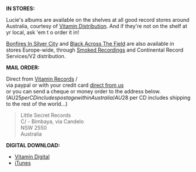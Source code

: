 **IN STORES:**  

Lucie's albums are available on the shelves at all good record stores around Australia, courtesy of [Vitamin Distribution][8].
And if they're not on the shelf at yr local, ask 'em t o order it in!

[Bonfires In Silver City][7] and [Black Across The Field][4] are also available in stores Europe-wide, through [Smoked Recordings][6] and Continental Record Services/V2 distribution.  

**MAIL ORDER:**  

Direct from [Vitamin Records][8] /   
via paypal or with your credit card [direct from us][10]  
or you can send a cheque or money order to the address below.  
(AU$25 per CD includes postage within Australia / AU$28 per CD includes shipping to the rest of the world...)  

> Little Secret Records  
> C/ - Bimbaya, via Candelo  
> NSW 2550  
> Australia  

**DIGITAL DOWNLOAD:**    

-   [Vitamin Digital][8]
-   [iTunes][9]

   [1]: ?p=albums/where-night-birds-call
   [2]: ?p=albums/the-bud
   [3]: ?p=albums/botticelli-blue-eyes
   [4]: ?p=albums/black-across-the-field
   [5]: http://www.vitamin.net.au
   [6]: http://www.smokedrecordings.com/
   [7]: ?p=albums/bonfires-in-silver-city
   [8]: http://www.vitamin.net.au/albumdefault.asp?ai=471
   [9]: http://itunes.apple.com/au/album/great-wave/id455221727?i=455221736&ign-mpt=uo%3D4
   [10]: ?p=albums